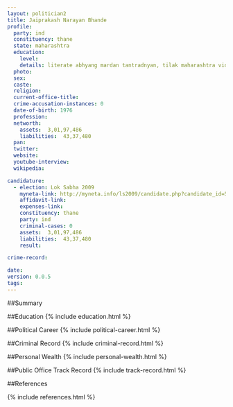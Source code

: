 ```yaml
---
layout: politician2
title: Jaiprakash Narayan Bhande
profile: 
  party: ind
  constituency: thane
  state: maharashtra
  education: 
    level: 
    details: literate abhyang mardan tantradnyan, tilak maharashtra vidhyapith, pune
  photo: 
  sex: 
  caste: 
  religion: 
  current-office-title: 
  crime-accusation-instances: 0
  date-of-birth: 1976
  profession: 
  networth: 
    assets:  3,01,97,486
    liabilities:  43,37,480
  pan: 
  twitter: 
  website: 
  youtube-interview: 
  wikipedia: 

candidature: 
  - election: Lok Sabha 2009
    myneta-link: http://myneta.info/ls2009/candidate.php?candidate_id=5360
    affidavit-link: 
    expenses-link: 
    constituency: thane 
    party: ind
    criminal-cases: 0
    assets:  3,01,97,486
    liabilities:  43,37,480
    result:  

crime-record: 

date: 
version: 0.0.5
tags: 
---
```

##Summary


##Education
{% include education.html %}


##Political Career
{% include political-career.html %}


##Criminal Record
{% include criminal-record.html %}


##Personal Wealth
{% include personal-wealth.html %}


##Public Office Track Record
{% include track-record.html %}


##References


{% include references.html %}